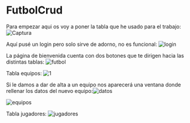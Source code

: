 # FutbolCrud

Para empezar aqui os voy a poner la tabla que he usado para el trabajo:![Captura](https://user-images.githubusercontent.com/91873161/155389026-a468af8b-86a7-43ba-b95b-d3f741b81e90.PNG)


Aquí pusé un login pero solo sirve de adorno, no es funcional: ![login](https://user-images.githubusercontent.com/91873161/155365714-515749c1-e337-4994-996f-a6461a761aa8.png)

La página de bienvenida cuenta con dos botones que te dirigen hacia las distintas tablas: ![futbol](https://user-images.githubusercontent.com/91873161/155365887-a05ceb7b-ce61-4438-9f9d-a3607d4682ef.png)

Tabla equipos: ![1](https://user-images.githubusercontent.com/91873161/155366106-6f825073-3ef1-4169-86da-ded9affc41e0.png)

Si le damos a dar de alta a un equipo nos aparecerá una ventana donde rellenar los datos del nuevo equipo:![datos](https://user-images.githubusercontent.com/91873161/155366357-d23d25c4-f9ae-4cf0-bead-c7d06624106a.png)

![equipos](https://user-images.githubusercontent.com/91873161/155366105-69592274-90bc-40d5-b5ba-1801981ce535.png)

Tabla jugadores: 
![jugadores](https://user-images.githubusercontent.com/91873161/155366668-72bdbc49-43b6-4b95-a7af-2a75e67724e1.png)

